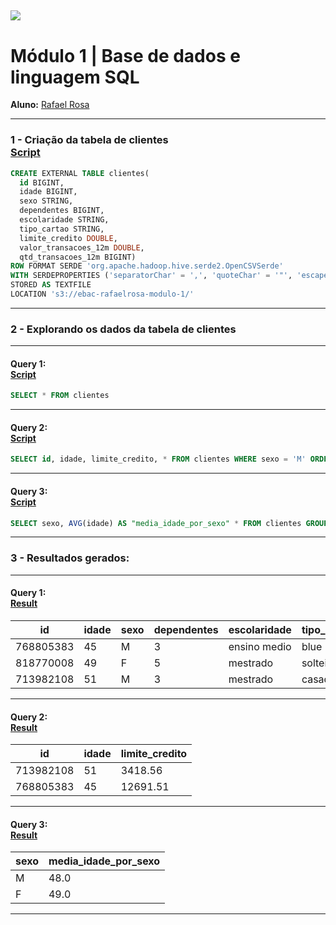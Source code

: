 [![](https://raw.githubusercontent.com/raafarosa/Ebac_Data_Scientist_General/main/utilities/newebac_logo_black_half.png)](https://github.com/raafarosa/Ebac_Data_Scientist_General)
---
# **Módulo 1** | Base de dados e linguagem SQL

**Aluno:** [Rafael Rosa](https://www.linkedin.com/in/rafael-rosa-alves/)<br>

---
### **1 - Criação da tabela de clientes** <br>[Script](https://github.com/raafarosa/Ebac_SQL_for_Data_Analysis/blob/main/Module%201%20-%20Base%20de%20dados%20e%20linguagem%20SQL/Query/Create_table.sql)

```sql
CREATE EXTERNAL TABLE clientes(
  id BIGINT, 
  idade BIGINT, 
  sexo STRING, 
  dependentes BIGINT, 
  escolaridade STRING, 
  tipo_cartao STRING, 
  limite_credito DOUBLE, 
  valor_transacoes_12m DOUBLE, 
  qtd_transacoes_12m BIGINT) 
ROW FORMAT SERDE 'org.apache.hadoop.hive.serde2.OpenCSVSerde'
WITH SERDEPROPERTIES ('separatorChar' = ',', 'quoteChar' = '"', 'escapeChar' = '\\')
STORED AS TEXTFILE
LOCATION 's3://ebac-rafaelrosa-modulo-1/'
```
---
### **2 - Explorando os dados da tabela de clientes**
---

#### **Query 1:** <br>[Script](https://github.com/raafarosa/Ebac_SQL_for_Data_Analysis/blob/main/Module%201%20-%20Base%20de%20dados%20e%20linguagem%20SQL/Query/Query_1.sql)
```sql
SELECT * FROM clientes
```
---
#### **Query 2:** <br>[Script](https://github.com/raafarosa/Ebac_SQL_for_Data_Analysis/blob/main/Module%201%20-%20Base%20de%20dados%20e%20linguagem%20SQL/Query/Query_2.sql)
```sql
SELECT id, idade, limite_credito, * FROM clientes WHERE sexo = 'M' ORDER BY 1 DESC
```
---
#### **Query 3:** <br>[Script](https://github.com/raafarosa/Ebac_SQL_for_Data_Analysis/blob/main/Module%201%20-%20Base%20de%20dados%20e%20linguagem%20SQL/Query/Query_3.sql)
```sql
SELECT sexo, AVG(idade) AS "media_idade_por_sexo" * FROM clientes GROUP BY sexo
```
---

### **3 - Resultados gerados:**
---

#### **Query 1:** <br> [Result](https://raw.githubusercontent.com/raafarosa/Ebac_SQL_for_Data_Analysis/main/Module%201%20-%20Base%20de%20dados%20e%20linguagem%20SQL/Results/Result_Query_1.csv)

|id                                                                                                                             |idade|sexo|dependentes|escolaridade|tipo_cartao|limite_credito|valor_transacoes_12m|qtd_transacoes_12m|
|-------------------------------------------------------------------------------------------------------------------------------|-----|----|-----------|------------|-----------|--------------|--------------------|------------------|
|768805383                                                                                                                      |45   |M   |3          |ensino medio|blue       |12691.51      |1144.9              |42                |
|818770008                                                                                                                      |49   |F   |5          |mestrado    |solteiro   |8256.96       |1291.45             |33                |
|713982108                                                                                                                      |51   |M   |3          |mestrado    |casado     |3418.56       |1887.72             |20                |

---
#### **Query 2:** <br> [Result](https://raw.githubusercontent.com/raafarosa/Ebac_SQL_for_Data_Analysis/main/Module%201%20-%20Base%20de%20dados%20e%20linguagem%20SQL/Results/Result_Query_2.csv)
|id                                                                                                                             |idade|limite_credito|
|-------------------------------------------------------------------------------------------------------------------------------|-----|--------------|
|713982108                                                                                                                      |51   |3418.56       |
|768805383                                                                                                                      |45   |12691.51      |

---

#### **Query 3:** <br> [Result](https://raw.githubusercontent.com/raafarosa/Ebac_SQL_for_Data_Analysis/main/Module%201%20-%20Base%20de%20dados%20e%20linguagem%20SQL/Results/Result_Query_3.csv)
|sexo                                                                                                                           |media_idade_por_sexo|
|-------------------------------------------------------------------------------------------------------------------------------|--------------------|
|M                                                                                                                              |48.0                |
|F                                                                                                                              |49.0                |
---